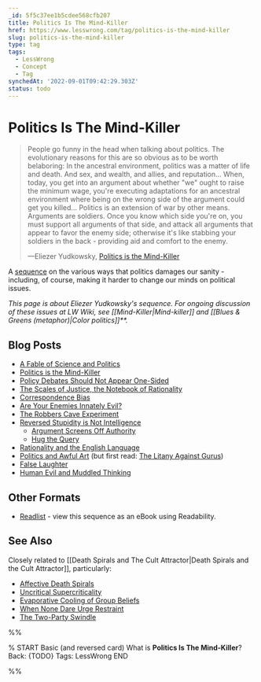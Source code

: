 ```yaml
---
_id: 5f5c37ee1b5cdee568cfb207
title: Politics Is The Mind-Killer
href: https://www.lesswrong.com/tag/politics-is-the-mind-killer
slug: politics-is-the-mind-killer
type: tag
tags:
  - LessWrong
  - Concept
  - Tag
synchedAt: '2022-09-01T09:42:29.303Z'
status: todo
---
```


# Politics Is The Mind-Killer

> People go funny in the head when talking about politics. The evolutionary reasons for this are so obvious as to be worth belaboring: In the ancestral environment, politics was a matter of life and death. And sex, and wealth, and allies, and reputation… When, today, you get into an argument about whether "we" ought to raise the minimum wage, you're executing adaptations for an ancestral environment where being on the wrong side of the argument could get you killed… Politics is an extension of war by other means. Arguments are soldiers. Once you know which side you're on, you must support all arguments of that side, and attack all arguments that appear to favor the enemy side; otherwise it's like stabbing your soldiers in the back - providing aid and comfort to the enemy.
>
> —Eliezer Yudkowsky, [Politics is the Mind-Killer](http://lesswrong.com/lw/gw/politics_is_the_mindkiller/)

A [sequence](https://wiki.lesswrong.com/wiki/sequence) on the various ways that politics damages our sanity - including, of course, making it harder to change our minds on political issues.

*This page is about Eliezer Yudkowsky's sequence. For ongoing discussion of these issues at LW Wiki, see* *[[Mind-Killer|Mind-killer]]* *and* *[[Blues & Greens (metaphor)|Color politics]]**.*

## Blog Posts

- [A Fable of Science and Politics](http://lesswrong.com/lw/gt/a_fable_of_science_and_politics/)
- [Politics is the Mind-Killer](http://lesswrong.com/lw/gw/politics_is_the_mindkiller/)
- [Policy Debates Should Not Appear One-Sided](http://lesswrong.com/lw/gz/policy_debates_should_not_appear_onesided/)
- [The Scales of Justice, the Notebook of Rationality](http://lesswrong.com/lw/h1/the_scales_of_justice_the_notebook_of_rationality/)
- [Correspondence Bias](http://lesswrong.com/lw/hz/correspondence_bias/)
- [Are Your Enemies Innately Evil?](http://lesswrong.com/lw/i0/are_your_enemies_innately_evil/)
- [The Robbers Cave Experiment](http://lesswrong.com/lw/lt/the_robbers_cave_experiment/)
- [Reversed Stupidity is Not Intelligence](http://lesswrong.com/lw/lw/reversed_stupidity_is_not_intelligence/)
    - [Argument Screens Off Authority](http://lesswrong.com/lw/lx/argument_screens_off_authority/)
    - [Hug the Query](http://lesswrong.com/lw/ly/hug_the_query/)
- [Rationality and the English Language](http://lesswrong.com/lw/jc/rationality_and_the_english_language/)
- [Politics and Awful Art](http://lesswrong.com/lw/m3/politics_and_awful_art/) (but first read: [The Litany Against Gurus](http://lesswrong.com/lw/m2/the_litany_against_gurus/))
- [False Laughter](http://lesswrong.com/lw/m5/false_laughter/)
- [Human Evil and Muddled Thinking](http://lesswrong.com/lw/jd/human_evil_and_muddled_thinking/)

## Other Formats

- [Readlist](http://readlists.com/fddbeb69) \- view this sequence as an eBook using Readability.

## See Also

Closely related to [[Death Spirals and The Cult Attractor|Death Spirals and the Cult Attractor]], particularly:

- [Affective Death Spirals](http://lesswrong.com/lw/lm/affective_death_spirals/)
- [Uncritical Supercriticality](http://lesswrong.com/lw/lo/uncritical_supercriticality/)
- [Evaporative Cooling of Group Beliefs](http://lesswrong.com/lw/lr/evaporative_cooling_of_group_beliefs/)
- [When None Dare Urge Restraint](http://lesswrong.com/lw/ls/when_none_dare_urge_restraint/)
- [The Two-Party Swindle](http://lesswrong.com/lw/mg/the_twoparty_swindle/)


%%

% START
Basic (and reversed card)
What is **Politics Is The Mind-Killer**?
Back: {TODO}
Tags: LessWrong
END
<!--ID: 1663156983405-->


%%
	
